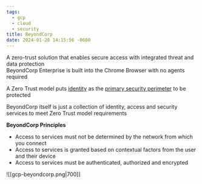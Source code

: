 ```yaml
---
tags:
  - gcp
  - cloud
  - security
title: BeyondCorp
date: 2024-01-28 14:15:56 -0600
---
```


A zero-trust solution that enables secure access with integrated threat and data protection  
BeyondCorp Enterprise is built into the Chrome Browser with no agents required

A Zero Trust model puts <u>identity</u> as the <u>primary security perimeter</u> to be protected

BeyondCorp itself is just a collection of identity, access and security services to meet Zero Trust model requirements

**BeyondCorp Principles**
* Access to services must not be determined by the network from which you connect
* Access to services is granted based on contextual factors from the user and their device
* Access to services must be authenticated, authorized and encrypted

![[gcp-beyondcorp.png|700]]